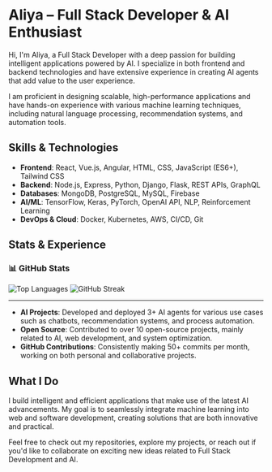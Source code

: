# Aliya – Full Stack Developer & AI Enthusiast

Hi, I'm Aliya, a Full Stack Developer with a deep passion for building intelligent applications powered by AI. I specialize in both frontend and backend technologies and have extensive experience in creating AI agents that add value to the user experience.

I am proficient in designing scalable, high-performance applications and have hands-on experience with various machine learning techniques, including natural language processing, recommendation systems, and automation tools.

## Skills & Technologies
- **Frontend**: React, Vue.js, Angular, HTML, CSS, JavaScript (ES6+), Tailwind CSS
- **Backend**: Node.js, Express, Python, Django, Flask, REST APIs, GraphQL
- **Databases**: MongoDB, PostgreSQL, MySQL, Firebase
- **AI/ML**: TensorFlow, Keras, PyTorch, OpenAI API, NLP, Reinforcement Learning
- **DevOps & Cloud**: Docker, Kubernetes, AWS, CI/CD, Git

## Stats & Experience
### 📊 GitHub Stats


![Top Languages](https://github-readme-stats.vercel.app/api/top-langs/?username=ahsanabbasi404&layout=compact&theme=radical)
![GitHub Streak](https://streak-stats.demolab.com/?user=ahsanabbasi404&theme=radical)

---
- **AI Projects**: Developed and deployed 3+ AI agents for various use cases such as chatbots, recommendation systems, and process automation.
- **Open Source**: Contributed to over 10 open-source projects, mainly related to AI, web development, and system optimization.
- **GitHub Contributions**: Consistently making 50+ commits per month, working on both personal and collaborative projects.

## What I Do
I build intelligent and efficient applications that make use of the latest AI advancements. My goal is to seamlessly integrate machine learning into web and software development, creating solutions that are both innovative and practical.

Feel free to check out my repositories, explore my projects, or reach out if you'd like to collaborate on exciting new ideas related to Full Stack Development and AI.
